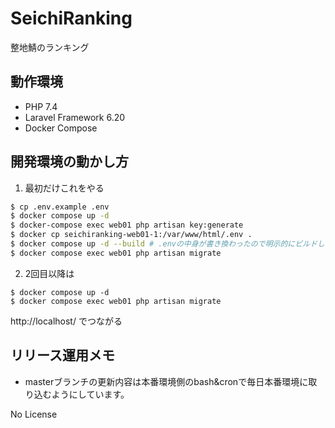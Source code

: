 # SeichiRanking
整地鯖のランキング

## 動作環境
- PHP 7.4
- Laravel Framework 6.20
- Docker Compose

## 開発環境の動かし方

1. 最初だけこれをやる

```bash
$ cp .env.example .env
$ docker compose up -d
$ docker-compose exec web01 php artisan key:generate
$ docker cp seichiranking-web01-1:/var/www/html/.env .
$ docker compose up -d --build # .envの中身が書き換わったので明示的にビルドし直し
$ docker compose exec web01 php artisan migrate
```

2. 2回目以降は

```
$ docker compose up -d
$ docker compose exec web01 php artisan migrate
```

http://localhost/ でつながる

## リリース運用メモ
- masterブランチの更新内容は本番環境側のbash&cronで毎日本番環境に取り込むようにしています。

No License
